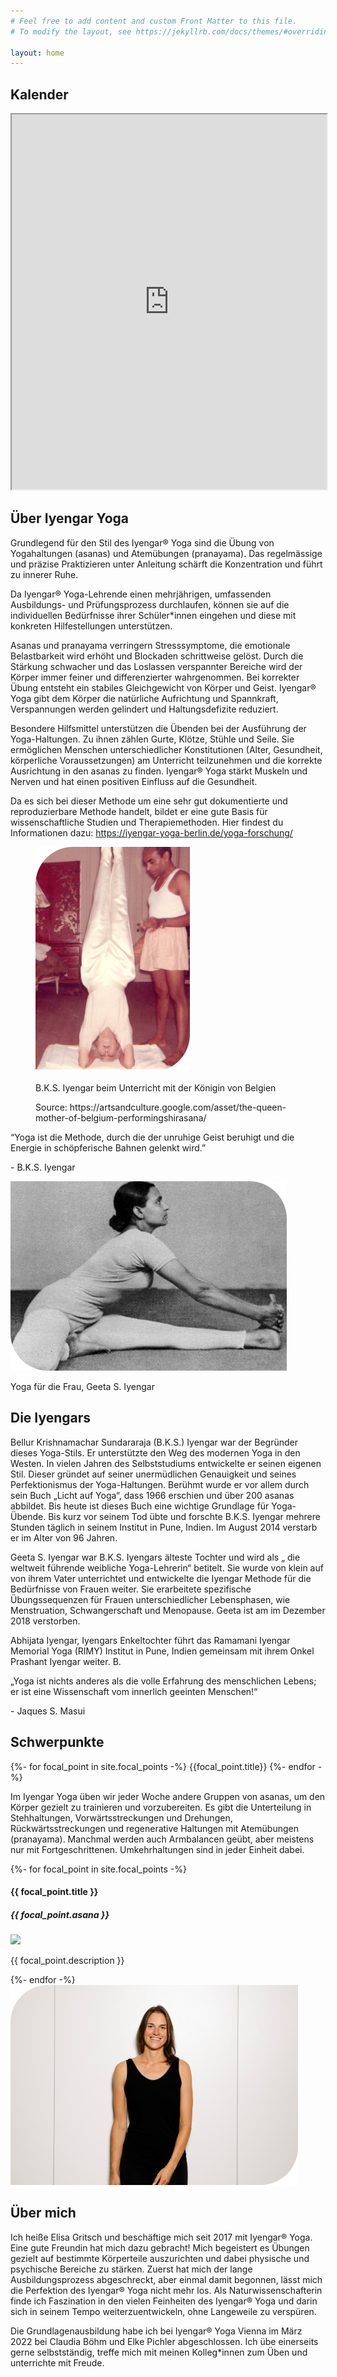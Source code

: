 ```yaml
---
# Feel free to add content and custom Front Matter to this file.
# To modify the layout, see https://jekyllrb.com/docs/themes/#overriding-theme-defaults

layout: home
---
```


<section id="landing">
</section>
<section id="kalender">
	<h2>Kalender</h2>
	<div class="kalender">
		<iframe width="100%" height="600" src="https://site.arboxapp.com/schedule?identifier=SwxyldKI&amp;whitelabel=Arbox&amp;referer=site&amp;lang=en"></iframe>
	</div>
</section>
<section id="iyengar">
	<div class="wrapper">
		<div id="about-iyengar" class="text-with-image columns-2">
			<div class="text">
				<h2>Über Iyengar Yoga</h2>
				<p>Grundlegend für den Stil des Iyengar® Yoga sind die Übung von Yogahaltungen (asanas) und Atemübungen (pranayama). Das regelmässige und präzise Praktizieren unter Anleitung schärft die Konzentration und führt zu innerer Ruhe.</p>
				<p>Da Iyengar® Yoga-Lehrende einen mehrjährigen, umfassenden Ausbildungs- und Prüfungsprozess durchlaufen, können sie auf die individuellen Bedürfnisse ihrer Schüler*innen eingehen und diese mit konkreten Hilfestellungen unterstützen.</p>
				<p>Asanas und pranayama verringern Stresssymptome, die emotionale Belastbarkeit wird erhöht und Blockaden schrittweise gelöst. Durch die Stärkung schwacher und das Loslassen verspannter Bereiche wird der Körper immer feiner und differenzierter wahrgenommen. Bei korrekter Übung entsteht ein stabiles Gleichgewicht von Körper und Geist. Iyengar® Yoga gibt dem Körper die natürliche Aufrichtung und Spannkraft, Verspannungen werden gelindert und Haltungsdefizite reduziert.</p>
				<p>Besondere Hilfsmittel unterstützen die Übenden bei der Ausführung der Yoga-Haltungen. Zu ihnen zählen Gurte, Klötze, Stühle und Seile. Sie ermöglichen Menschen unterschiedlicher Konstitutionen (Alter, Gesundheit, körperliche Voraussetzungen) am Unterricht teilzunehmen und die korrekte Ausrichtung in den asanas zu finden. Iyengar® Yoga stärkt Muskeln und Nerven und hat einen positiven Einfluss auf die Gesundheit.</p>
				<p>Da es sich bei dieser Methode um eine sehr gut dokumentierte und reproduzierbare Methode handelt, bildet er eine gute Basis für wissenschaftliche Studien und Therapiemethoden. Hier findest du Informationen dazu: <a href="https://iyengar-yoga-berlin.de/yoga-forschung/" target="_blank">https://iyengar-yoga-berlin.de/yoga-forschung/</a></p>
			</div>
			<figure class="img-with-subtitle">
				<img src="/assets/imgs/queen.png">
				<figcaption>
					<p>B.K.S. Iyengar beim Unterricht mit der Königin von Belgien</p>
					<p>Source: https://artsandculture.google.com/asset/the-queen-mother-of-belgium-performingshirasana/</p>
				</figcaption>
			</figure>
		</div>
	</div><!-- ./wrapper-->
	<div id="iyengar-quote" class="quote">
		<p class="quote-text">“Yoga ist die Methode, durch die der unruhige Geist beruhigt und die Energie in schöpferische Bahnen gelenkt wird.”</p>
		<p class="quote-source">- B.K.S. Iyengar</p>
	</div>
	<div class="wrapper">
		<div id="iyengars" class="text-with-image columns-2">
			<div class="img-with-subtitle">
				<img src="/assets/imgs/geeta.png">
				<div class="subtitle">
					<p>Yoga für die Frau, Geeta S. Iyengar</p>
				</div>
			</div>
			<div class="text">
				<h2>Die Iyengars</h2>
				<p>Bellur Krishnamachar Sundararaja (B.K.S.) Iyengar war der Begründer dieses Yoga-Stils. Er unterstützte den Weg des modernen Yoga in den Westen. In vielen Jahren des Selbststudiums entwickelte er seinen eigenen Stil. Dieser gründet auf seiner unermüdlichen Genauigkeit und seines Perfektionismus der Yoga-Haltungen. Berühmt wurde er vor allem durch sein Buch „Licht auf Yoga“, dass 1966 erschien und über 200 asanas abbildet. Bis heute ist dieses Buch eine wichtige Grundlage für Yoga-Übende. Bis kurz vor seinem Tod übte und forschte B.K.S. Iyengar mehrere Stunden täglich in seinem Institut in Pune, Indien. Im August 2014 verstarb er im Alter von 96 Jahren.</p>
				<p>Geeta S. Iyengar war B.K.S. Iyengars älteste Tochter und wird als „ die weltweit führende weibliche Yoga-Lehrerin“ betitelt. Sie wurde von klein auf von ihrem Vater unterrichtet und entwickelte die Iyengar Methode für die Bedürfnisse von Frauen weiter. Sie erarbeitete spezifische Übungssequenzen für Frauen unterschiedlicher Lebensphasen, wie Menstruation, Schwangerschaft und Menopause. Geeta ist am im Dezember 2018 verstorben.</p>
				<p>Abhijata Iyengar, Iyengars Enkeltochter führt das Ramamani Iyengar Memorial Yoga (RIMY) Institut in Pune, Indien gemeinsam mit ihrem Onkel Prashant Iyengar weiter. B.</p>
			</div>
		</div>
	</div><!-- ./wrapper -->
	<div id="masui-quote" class="quote">
		<p class="quote-text">„Yoga ist nichts anderes als die volle Erfahrung des menschlichen Lebens; er ist eine Wissenschaft vom innerlich geeinten Menschen!“</p>
		<p class="quote-source">- Jaques S. Masui</p>
	</div>
	<div class="wrapper">
		<div id="iyengar-focal-points">
			<h2>Schwerpunkte</h2>
			 <p class="inline-bullet-list">
			 	{%- for focal_point in site.focal_points -%}
			 	<span class="bullet">{{focal_point.title}}</span>
				{%- endfor -%}
			</p>
			 <p>
			 	Im Iyengar Yoga üben wir jeder Woche andere Gruppen von asanas, um den Körper gezielt zu trainieren und vorzubereiten. Es gibt die Unterteilung in Stehhaltungen, Vorwärtsstreckungen und Drehungen, Rückwärtsstreckungen und regenerative Haltungen mit Atemübungen (pranayama). Manchmal werden auch Armbalancen geübt, aber meistens nur mit Fortgeschrittenen. Umkehrhaltungen sind in jeder Einheit dabei.
			 </p>
			 <div class="cards">
			 	{%- for focal_point in site.focal_points -%}
				 <div class="card">
				 	<div class="card-header">
				 		<div>
					 		<h4 class="card-title">{{ focal_point.title }}</h4>
					 		<h5 class="card-subtitle">{{ focal_point.asana }}</h5>
					 	</div>
				 	</div>
				 	<div class="card-image">
				 		<img src="/assets/focal-points/{{ focal_point.image }}"/>
				 		<p class="card-image-description">{{ focal_point.description }}</p>
				 	</div>
				 </div>
				 {%- endfor -%}
			 </div>
		</div>
	</div>
</section>
<section id="about">
	<div class="wrapper">
		<div id="about-me" class="text-with-image columns-2">
			<div class="img-with-subtitle">
				<img src="/assets/imgs/Elisa.png">
			</div>
			<div class="text">
				<h2>Über mich</h2>
				<p>Ich heiße Elisa Gritsch und beschäftige mich seit 2017 mit Iyengar® Yoga. Eine gute Freundin hat mich dazu gebracht! Mich begeistert es Übungen gezielt auf bestimmte Körperteile auszurichten und dabei physische und psychische Bereiche zu stärken. Zuerst hat mich der lange Ausbildungsprozess abgeschreckt, aber einmal damit begonnen, lässt mich die Perfektion des Iyengar® Yoga nicht mehr los. Als Naturwissenschafterin finde ich Faszination in den vielen Feinheiten des Iyengar® Yoga und darin sich in seinem Tempo weiterzuentwickeln, ohne Langeweile zu verspüren.</p>
				<p>Die Grundlagenausbildung habe ich bei Iyengar® Yoga Vienna im März 2022 bei Claudia Böhm und Elke Pichler abgeschlossen. Ich übe einerseits gerne selbstständig, treffe mich mit meinen Kolleg*innen zum Üben und unterrichte mit Freude.</p>
			</div>
		</div>
	</div>
</section>


